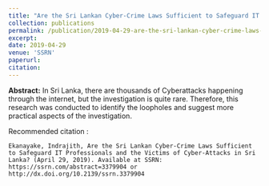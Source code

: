 ```yaml
---
title: "Are the Sri Lankan Cyber-Crime Laws Sufficient to Safeguard IT Professionals and the Victims of Cyber-Attacks in Sri Lanka?"
collection: publications
permalink: /publication/2019-04-29-are-the-sri-lankan-cyber-crime-laws-sufficient=to-safeguard-it-professionals-and-the-victims-of-cyber-attacks-in-sri-lanka/
excerpt: 
date: 2019-04-29
venue: 'SSRN'
paperurl: 
citation: 
---
```

**Abstract:** In Sri Lanka, there are thousands of Cyberattacks happening through the internet, but the investigation is quite rare. Therefore, this research was conducted to identify the loopholes and suggest more practical aspects of the investigation.

Recommended citation :

`Ekanayake, Indrajith, Are the Sri Lankan Cyber-Crime Laws Sufficient to Safeguard IT Professionals and the Victims of Cyber-Attacks in Sri Lanka? (April 29, 2019). Available at SSRN: https://ssrn.com/abstract=3379904 or http://dx.doi.org/10.2139/ssrn.3379904`
